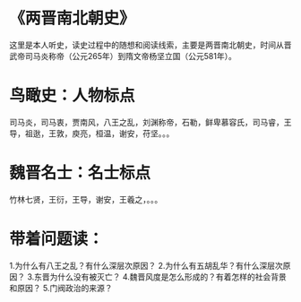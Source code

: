 # 《两晋南北朝史》
这里是本人听史，读史过程中的随想和阅读线索，主要是两晋南北朝史，时间从晋武帝司马炎称帝（公元265年）到隋文帝杨坚立国（公元581年）。
# 鸟瞰史：人物标点
司马炎，司马衷，贾南风，八王之乱，刘渊称帝，石勒，鲜卑慕容氏，司马睿，王导，祖逖，王敦，庾亮，桓温，谢安，苻坚。。。
# 魏晋名士：名士标点
竹林七贤，王衍，王导，谢安，王羲之，。。。
# 带着问题读：
 1.为什么有八王之乱？有什么深层次原因？
 2.为什么有五胡乱华？有什么深层次原因？
 3.东晋为什么没有被灭亡？
 4.魏晋风度是怎么形成的？有着怎样的社会背景和原因？
 5.门阀政治的来源？
